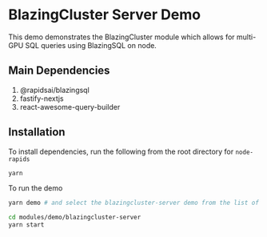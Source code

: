 # BlazingCluster Server Demo

This demo demonstrates the BlazingCluster module which allows for multi-GPU SQL queries using BlazingSQL on node.

## Main Dependencies

1. @rapidsai/blazingsql
2. fastify-nextjs
3. react-awesome-query-builder

## Installation

To install dependencies, run the following from the root directory for `node-rapids`

```bash
yarn
```

To run the demo
```bash
yarn demo # and select the blazingcluster-server demo from the list of demos

cd modules/demo/blazingcluster-server
yarn start
```
